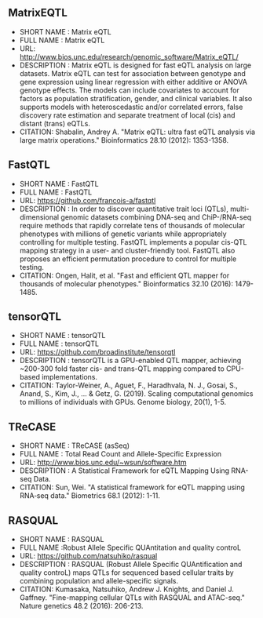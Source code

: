 
## MatrixEQTL 
- SHORT NAME : Matrix eQTL
- FULL NAME : Matrix eQTL
- URL: http://www.bios.unc.edu/research/genomic_software/Matrix_eQTL/
- DESCRIPTION : Matrix eQTL is designed for fast eQTL analysis on large datasets. Matrix eQTL can test for association between genotype and gene expression using linear regression with either additive or ANOVA genotype effects. The models can include covariates to account for factors as population stratification, gender, and clinical variables. It also supports models with heteroscedastic and/or correlated errors, false discovery rate estimation and separate treatment of local (cis) and distant (trans) eQTLs.
- CITATION: Shabalin, Andrey A. "Matrix eQTL: ultra fast eQTL analysis via large matrix operations." Bioinformatics 28.10 (2012): 1353-1358.

## FastQTL 
- SHORT NAME : FastQTL
- FULL NAME : FastQTL
- URL: https://github.com/francois-a/fastqtl
- DESCRIPTION : In order to discover quantitative trait loci (QTLs), multi-dimensional genomic datasets combining DNA-seq and ChiP-/RNA-seq require methods that rapidly correlate tens of thousands of molecular phenotypes with millions of genetic variants while appropriately controlling for multiple testing. FastQTL implements a popular cis-QTL mapping strategy in a user- and cluster-friendly tool. FastQTL also proposes an efficient permutation procedure to control for multiple testing.
- CITATION: Ongen, Halit, et al. "Fast and efficient QTL mapper for thousands of molecular phenotypes." Bioinformatics 32.10 (2016): 1479-1485.

## tensorQTL
- SHORT NAME : tensorQTL
- FULL NAME : tensorQTL
- URL: https://github.com/broadinstitute/tensorqtl
- DESCRIPTION : tensorQTL is a GPU-enabled QTL mapper, achieving ~200-300 fold faster cis- and trans-QTL mapping compared to CPU-based implementations.
- CITATION: Taylor-Weiner, A., Aguet, F., Haradhvala, N. J., Gosai, S., Anand, S., Kim, J., ... & Getz, G. (2019). Scaling computational genomics to millions of individuals with GPUs. Genome biology, 20(1), 1-5.

## TReCASE 
- SHORT NAME : TReCASE (asSeq)
- FULL NAME : Total Read Count and Allele-Specific Expression
- URL: http://www.bios.unc.edu/~wsun/software.htm
- DESCRIPTION : A Statistical Framework for eQTL Mapping Using RNA-seq Data.
- CITATION: Sun, Wei. "A statistical framework for eQTL mapping using RNA‐seq data." Biometrics 68.1 (2012): 1-11.

## RASQUAL
- SHORT NAME : RASQUAL
- FULL NAME :Robust Allele Specific QUAntitation and quality controL
- URL: https://github.com/natsuhiko/rasqual
- DESCRIPTION : RASQUAL (Robust Allele Specific QUAntification and quality controL) maps QTLs for sequenced based cellular traits by combining population and allele-specific signals.
- CITATION: Kumasaka, Natsuhiko, Andrew J. Knights, and Daniel J. Gaffney. "Fine-mapping cellular QTLs with RASQUAL and ATAC-seq." Nature genetics 48.2 (2016): 206-213.
